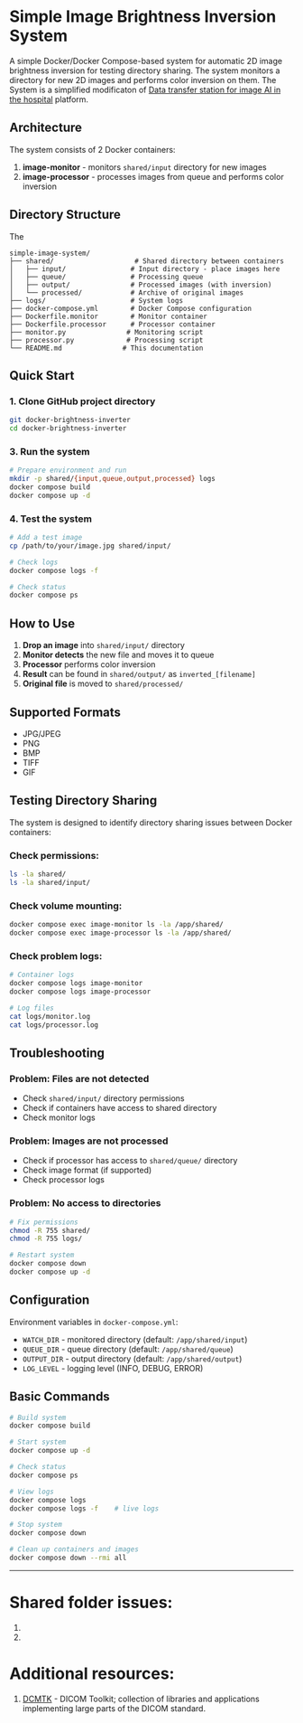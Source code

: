 # Simple Image Brightness Inversion System

A simple Docker/Docker Compose-based system for automatic 2D image brightness inversion for testing directory sharing. The system monitors a directory for new 2D images and performs color inversion on them. The System is a simplified modificaton of [Data transfer station for image AI in the hospital](https://github.com/HaukeBartsch/data-transfer-station/tree/main) platform. 

## Architecture

The system consists of 2 Docker containers:

1. **image-monitor** - monitors `shared/input` directory for new images
2. **image-processor** - processes images from queue and performs color inversion

## Directory Structure
The
```
simple-image-system/
├── shared/                    # Shared directory between containers
│   ├── input/                # Input directory - place images here
│   ├── queue/                # Processing queue
│   ├── output/               # Processed images (with inversion)
│   └── processed/            # Archive of original images
├── logs/                     # System logs
├── docker-compose.yml        # Docker Compose configuration
├── Dockerfile.monitor        # Monitor container
├── Dockerfile.processor      # Processor container
├── monitor.py               # Monitoring script
├── processor.py             # Processing script
└── README.md               # This documentation
```

## Quick Start

### 1. Clone GitHub project directory

```bash
git docker-brightness-inverter
cd docker-brightness-inverter
```


### 3. Run the system

```bash
# Prepare environment and run
mkdir -p shared/{input,queue,output,processed} logs
docker compose build
docker compose up -d
```

### 4. Test the system

```bash
# Add a test image
cp /path/to/your/image.jpg shared/input/

# Check logs
docker compose logs -f

# Check status
docker compose ps
```

## How to Use

1. **Drop an image** into `shared/input/` directory
2. **Monitor detects** the new file and moves it to queue
3. **Processor** performs color inversion
4. **Result** can be found in `shared/output/` as `inverted_[filename]`
5. **Original file** is moved to `shared/processed/`

## Supported Formats

- JPG/JPEG
- PNG
- BMP
- TIFF
- GIF

## Testing Directory Sharing

The system is designed to identify directory sharing issues between Docker containers:

### Check permissions:
```bash
ls -la shared/
ls -la shared/input/
```

### Check volume mounting:
```bash
docker compose exec image-monitor ls -la /app/shared/
docker compose exec image-processor ls -la /app/shared/
```

### Check problem logs:
```bash
# Container logs
docker compose logs image-monitor
docker compose logs image-processor

# Log files
cat logs/monitor.log
cat logs/processor.log
```

## Troubleshooting

### Problem: Files are not detected
- Check `shared/input/` directory permissions
- Check if containers have access to shared directory
- Check monitor logs

### Problem: Images are not processed
- Check if processor has access to `shared/queue/` directory
- Check image format (if supported)
- Check processor logs

### Problem: No access to directories
```bash
# Fix permissions
chmod -R 755 shared/
chmod -R 755 logs/

# Restart system
docker compose down
docker compose up -d
```

## Configuration

Environment variables in `docker-compose.yml`:

- `WATCH_DIR` - monitored directory (default: `/app/shared/input`)
- `QUEUE_DIR` - queue directory (default: `/app/shared/queue`)
- `OUTPUT_DIR` - output directory (default: `/app/shared/output`)
- `LOG_LEVEL` - logging level (INFO, DEBUG, ERROR)

## Basic Commands

```bash
# Build system
docker compose build

# Start system
docker compose up -d

# Check status
docker compose ps

# View logs
docker compose logs
docker compose logs -f    # live logs

# Stop system
docker compose down

# Clean up containers and images
docker compose down --rmi all
```

---
# Shared folder issues:
1. 
2.

# Additional resources:
1. [DCMTK](https://dcmtk.org/en/) - DICOM Toolkit; collection of libraries and applications implementing large parts of the DICOM standard.
